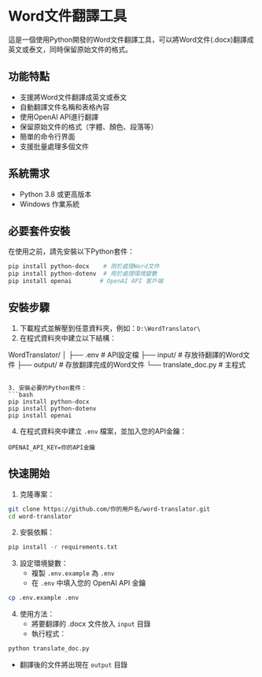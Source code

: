 # Word文件翻譯工具

這是一個使用Python開發的Word文件翻譯工具，可以將Word文件(.docx)翻譯成英文或泰文，同時保留原始文件的格式。

## 功能特點

- 支援將Word文件翻譯成英文或泰文
- 自動翻譯文件名稱和表格內容
- 使用OpenAI API進行翻譯
- 保留原始文件的格式（字體、顏色、段落等）
- 簡單的命令行界面
- 支援批量處理多個文件

## 系統需求

- Python 3.8 或更高版本
- Windows 作業系統

## 必要套件安裝

在使用之前，請先安裝以下Python套件：

```bash
pip install python-docx    # 用於處理Word文件
pip install python-dotenv  # 用於處理環境變數
pip install openai        # OpenAI API 客戶端
```

## 安裝步驟

1. 下載程式並解壓到任意資料夾，例如：`D:\WordTranslator\`
2. 在程式資料夾中建立以下結構：

WordTranslator/
│
├── .env # API設定檔
├── input/ # 存放待翻譯的Word文件
├── output/ # 存放翻譯完成的Word文件
└── translate_doc.py # 主程式
```

3. 安裝必要的Python套件：
```bash
pip install python-docx
pip install python-dotenv
pip install openai
```

4. 在程式資料夾中建立 `.env` 檔案，並加入您的API金鑰：
```
OPENAI_API_KEY=你的API金鑰
```

## 快速開始

1. 克隆專案：
```bash
git clone https://github.com/你的用戶名/word-translator.git
cd word-translator
```

2. 安裝依賴：
```bash
pip install -r requirements.txt
```

3. 設定環境變數：
   - 複製 `.env.example` 為 `.env`
   - 在 `.env` 中填入您的 OpenAI API 金鑰
```bash
cp .env.example .env
```

4. 使用方法：
   - 將要翻譯的 .docx 文件放入 `input` 目錄
   - 執行程式：
```bash
python translate_doc.py
```
   - 翻譯後的文件將出現在 `output` 目錄